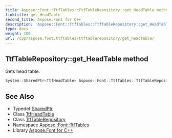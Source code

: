 ```yaml
---
title: Aspose::Font::TtfTables::TtfTableRepository::get_HeadTable method
linktitle: get_HeadTable
second_title: Aspose.Font for C++
description: 'Aspose::Font::TtfTables::TtfTableRepository::get_HeadTable method. Gets head table in C++.'
type: docs
weight: 100
url: /cpp/aspose.font.ttftables/ttftablerepository/get_headtable/
---
```

## TtfTableRepository::get_HeadTable method


Gets head table.

```cpp
System::SharedPtr<TtfHeadTable> Aspose::Font::TtfTables::TtfTableRepository::get_HeadTable() const
```

## See Also

* Typedef [SharedPtr](../../../system/sharedptr/)
* Class [TtfHeadTable](../../ttfheadtable/)
* Class [TtfTableRepository](../)
* Namespace [Aspose::Font::TtfTables](../../)
* Library [Aspose.Font for C++](../../../)
